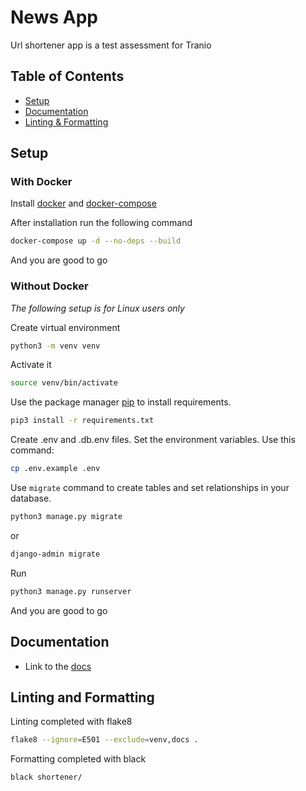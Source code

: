 # News App

Url shortener app is a test assessment for Tranio

## Table of Contents

* [Setup](#setup)
* [Documentation](#documentation)
* [Linting & Formatting](#linting-and-formatting)

## Setup
### With Docker

Install [docker](https://www.docker.com/get-started) and [docker-compose](https://docs.docker.com/compose/)

After installation run the following command
```bash
docker-compose up -d --no-deps --build
```

And you are good to go


### Without Docker

*The following setup is for Linux users only*

Create virtual environment

```bash
python3 -m venv venv
```

Activate it

```bash
source venv/bin/activate
```

Use the package manager [pip](https://pip.pypa.io/en/stable/) to install requirements.

```bash
pip3 install -r requirements.txt
```

Create .env and .db.env files.
Set the environment variables. 
Use this command:
```bash
cp .env.example .env
```


Use `migrate` command to create tables and set relationships in your database.

```bash
python3 manage.py migrate
```

or

```bash
django-admin migrate
```

Run
```bash
python3 manage.py runserver
```
And you are good to go

## Documentation

* Link to the [docs](http://127.0.0.1:8000/docs/)
## Linting and Formatting

Linting completed with flake8
```bash
flake8 --ignore=E501 --exclude=venv,docs .
```

Formatting completed with black
```bash
black shortener/
```